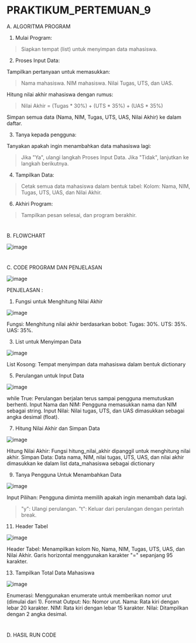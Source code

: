 # PRAKTIKUM_PERTEMUAN_9

A. ALGORITMA PROGRAM

1. Mulai Program:

>Siapkan tempat (list) untuk menyimpan data mahasiswa.

2. Proses Input Data:

Tampilkan pertanyaan untuk memasukkan:
>Nama mahasiswa.
>NIM mahasiswa.
>Nilai Tugas, UTS, dan UAS.

Hitung nilai akhir mahasiswa dengan rumus:
>Nilai Akhir = (Tugas * 30%) + (UTS * 35%) + (UAS * 35%)

Simpan semua data (Nama, NIM, Tugas, UTS, UAS, Nilai Akhir) ke dalam daftar.

3. Tanya kepada pengguna:

Tanyakan apakah ingin menambahkan data mahasiswa lagi:
>Jika "Ya", ulangi langkah Proses Input Data.
>Jika "Tidak", lanjutkan ke langkah berikutnya.

4. Tampilkan Data:
   
>Cetak semua data mahasiswa dalam bentuk tabel:
Kolom: Nama, NIM, Tugas, UTS, UAS, dan Nilai Akhir.

6. Akhiri Program:
   
>Tampilkan pesan selesai, dan program berakhir.

#

B. FLOWCHART

![image](https://github.com/user-attachments/assets/a5ff6a4f-77c3-4095-8407-223958ec6004)

#

C. CODE PROGRAM DAN PENJELASAN

![image](https://github.com/user-attachments/assets/35bd4224-7965-44de-bed7-9c079df0e61b)

PENJELASAN :

1. Fungsi untuk Menghitung Nilai Akhir

![image](https://github.com/user-attachments/assets/6d2ce4bf-b172-47a9-bf22-2addc25e746d)

Fungsi: Menghitung nilai akhir berdasarkan bobot:
Tugas: 30%.
UTS: 35%.
UAS: 35%.

3. List untuk Menyimpan Data

![image](https://github.com/user-attachments/assets/cd58aefe-a753-4861-a50d-e9747c5aca6e)

List Kosong: Tempat menyimpan data mahasiswa dalam bentuk dictionary

5. Perulangan untuk Input Data

![image](https://github.com/user-attachments/assets/6fa581e4-e850-4eed-b757-7e7f68670131)

while True: Perulangan berjalan terus sampai pengguna memutuskan berhenti.
Input Nama dan NIM: Pengguna memasukkan nama dan NIM sebagai string.
Input Nilai: Nilai tugas, UTS, dan UAS dimasukkan sebagai angka desimal (float).

7. Hitung Nilai Akhir dan Simpan Data

![image](https://github.com/user-attachments/assets/ce567aa2-1fb4-474f-95c5-88a795495c23)

Hitung Nilai Akhir: Fungsi hitung_nilai_akhir dipanggil untuk menghitung nilai akhir.
Simpan Data: Data nama, NIM, nilai tugas, UTS, UAS, dan nilai akhir dimasukkan ke dalam list data_mahasiswa sebagai dictionary

9. Tanya Pengguna Untuk Menambahkan Data

![image](https://github.com/user-attachments/assets/cc544768-9acd-497b-833d-8709f3436831)

Input Pilihan: Pengguna diminta memilih apakah ingin menambah data lagi.
>"y": Ulangi perulangan.
>"t": Keluar dari perulangan dengan perintah break.

11. Header Tabel

![image](https://github.com/user-attachments/assets/d2f05424-e4f9-478e-ad6b-7b2a08e901f3)

Header Tabel:
Menampilkan kolom No, Nama, NIM, Tugas, UTS, UAS, dan Nilai Akhir.
Garis horizontal menggunakan karakter "=" sepanjang 95 karakter.

13. Tampilkan Total Data Mahasiswa 

![image](https://github.com/user-attachments/assets/a8afb68a-c267-4c7f-bac2-c732d11ed244)

Enumerasi: Menggunakan enumerate untuk memberikan nomor urut (dimulai dari 1).
Format Output:
No: Nomor urut.
Nama: Rata kiri dengan lebar 20 karakter.
NIM: Rata kiri dengan lebar 15 karakter.
Nilai: Ditampilkan dengan 2 angka desimal.

#

D. HASIL RUN CODE
